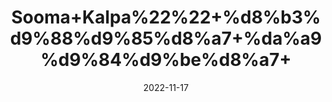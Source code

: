 ---
title: 'Sooma+Kalpa%22%22+%d8%b3%d9%88%d9%85%d8%a7+%da%a9%d9%84%d9%be%d8%a7+'
date: '2022-11-17' 
metatag: '' 
inventory: '0' 
draft: false 
# meta description 
shortDescripton: ''
description: 'Herbs+%d8%ac%da%91%db%8c+%d8%a8%d9%88%d9%b9%db%8c'
longdescription: ''
tags: ''
brand: ''
subCategory: ''
sellCount: '0'
featured: True
# product Price
price: '50.0'
# Product Short Description
shortDescription: ''
productID: '783BD2FF-9848-ED11-996A-005056B3A416'
type: 'products'
category: 'Herbs+%d8%ac%da%91%db%8c+%d8%a8%d9%88%d9%b9%db%8c' 
thumnailproduct: 'https://eraconnect.blob.core.windows.net/product-images/aminsaddiquidawakhana/42d44457-4490-42df-ada6-cd341b6a8607.webp' 
images:
  - image: 'https://eraconnect.blob.core.windows.net/product-images/aminsaddiquidawakhana/42d44457-4490-42df-ada6-cd341b6a8607.webp'  
Variants:
---